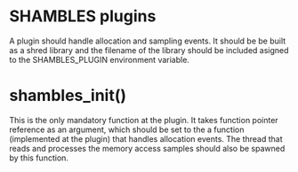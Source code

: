 # SHAMBLES plugins

A plugin should handle allocation and sampling events. It should be be built as a shred library and the filename of the library should be included asigned to the SHAMBLES_PLUGIN environment variable.

# shambles_init()

This is the only mandatory function at the plugin. It takes function pointer reference as an argument, which should be set to the a function (implemented at the plugin) that handles allocation events. The thread that reads and processes the memory access samples should also be spawned by this function.
